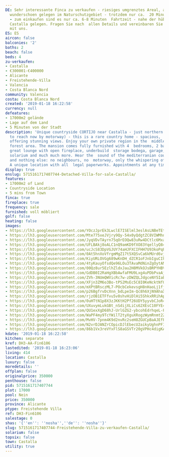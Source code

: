 ```yaml
---
DE: Sehr interessante Finca zu verkaufen - riesiges umgrenztes Areal, alles  legal,
  wunderschoen gelegen im Naturschutzgebiet - trotzdem nur ca.  20 Minuten bis Alicante
  - zum einkaufen sind es nur ca. 6-8 Minuten  Fahrtzeit - nahe der hübschen Stadt
  Castalla gelegen. Fragen Sie nach  allen Details und vereinbaren Sie einen Termin
  mit uns.
ES: ES
aircon: false
balconies: '2'
baths: 2
beach: false
beds: 4
zu-verkaufen:
- Castalla
- €300001-€400000
- Alicante
- Freistehende-Villa
- Valencia
- Costa Blanca Nord
community: Valencia
costa: Costa Blanca Nord
created: '2019-01-18 16:22:58'
currency: null
defeatures:
- 17000m2 gelände
- Lage auf dem Land
- 5 Minuten von der Stadt
description: 'Unique countryside CORTIJO near Castalla - just northern of Alicante  (comfortable
  to reach now by motorway) - this is a rare country home - spacious,  perfect and
  offering stunning views. Enjoy your own private region in the  middle of a protected
  forest area. The mansion comes fully furnished with 4  bedrooms, 2 bathroom, kitchen,
  great lounge with open fireplace, underbuild  storage bodega, garage, 3 terraces,
  solarium and much much more. Hear the  sound of the mediterranian countryside -
  and nothing else: no neighbours, no  motorway, only the whispering of the pure nature.
  A unique location with all  legal paperworks. Appointments at any time.'
display: true
enslug: 5715161717407744-Detached-Villa-for-sale-Castalla/
features:
- 17000m2 of Land
- Countryside Location
- 5 mins from Town
finca: true
fireplace: true
frequency: sale
furnished: voll möbliert
golf: false
heating: false
images:
- https://lh3.googleusercontent.com/YOczJprEk3LwclE7ISElml3eslAsLNBeTEtzspcVMPWN0M_0K2QOACwElQjtSOdNyFE2_piwIpLNI4uJPuvu=w640-rj-e30-l100
- https://lh3.googleusercontent.com/Mte775xeJVjry9Qy-54x0yQdgtZC8VIWMhnEcUVtYQZUdDx-eWpxPoYC13jA-ztm97Nx4QbS5vTdOwV2sHzI-Q=w640-rj-e30-l100
- https://lh3.googleusercontent.com/JyqVDvTAyrn75qOrEOQw83uRw4DCtlc6MxawNL0bKpUioFyKr9pWF6xepZ2TiC5eUrIVHQjcyzhDeGQLJdJI=w640-rj-e30-l100
- https://lh3.googleusercontent.com/UFLBAkj8oALC1nQ9amKD9fXO83YqellyQ84IIb74kUyI_CR-PTcGHVoA-eBCgBv8r7vpO2ZRKpJTyVoeEZe87Q=w640-rj-e30-l100
- https://lh3.googleusercontent.com/ucJcS83DpVGJUY74aHJFXCIFHH7U93koPqPYsb6zCmfYBnYNhZPSptqFB4ZoRWK42Kbt1PlCR-j4pxDXzFqH=w640-rj-e30-l100
- https://lh3.googleusercontent.com/0At5hnXoVfrgmMgZ17t5XQSvCa6kMUrd6vjpv1t3QuA_nlOUbtfsKelQk1iTLllKCzsjdYLYCHdJadKenD4jmQ=w640-rj-e30-l100
- https://lh3.googleusercontent.com/KiyURLOVGg689wKnDH_dZCR1oFJnbIguCIka7T0WbxdBF-CBFy5FRu-bfEAQA5P4COnFEOr7bmX4OPh-KYgC=w640-rj-e30-l100
- https://lh3.googleusercontent.com/4tyKauyOfsdQe96LOu3TAvaMdNinZgOytAMug1slqaDohd6JziZ5CgoNWVQuRX_EJwM_w1C6vGptjISeo30=w640-rj-e30-l100
- https://lh3.googleusercontent.com/00Qz8ur5EzlhZldxJau2H8MVkOJsBRPYHBVe8yizAryrkp9zeIX-yQSS-TtvvWY96KcmwhIRkOiL85EgE9hA=w640-rj-e30-l100
- https://lh3.googleusercontent.com/GdDB0I2RaHgXBbAwfaFMU9Lxg4uPDbPvaAjNHT_5J-XR2P3J5SBlmsQIYGkRu-6wZ9mFHQ20UHAU0JtDmK4=w640-rj-e30-l100
- https://lh3.googleusercontent.com/ZVh-3NUmQWVicRc7w-zDWZQLJdgceNY5IaBY7zl7GNCvvCXeiC1G96nztEebexWkbK9o9V2ffbqI3NCQUVk=w640-rj-e30-l100
- https://lh3.googleusercontent.com/XFjn3ZM6o3Bo-tPS2MsEc5C8I0KeNcktNfQBoDuQ__E-KxBBHaztk0Mgn109_DpMTrRTiEcZlDL6nnJ2RIWPpA=w640-rj-e30-l100
- https://lh3.googleusercontent.com/mXPtBRsczML7-POcbCekevsgH8nHaoLj1fj3hV-zR4vsp09ARinw-fXNJx1Q8IP3We4_D615UUbCCDIWYpYl=w640-rj-e30-l100
- https://lh3.googleusercontent.com/p26BgfrvDcXnn_bdLpeIm-Qc8h6XjN9AhaXxWa97Yrm1lEfyNaWbP-dU7LTMnCtIofcsgS_Yo3QBnYYdZY4=w640-rj-e30-l100
- https://lh3.googleusercontent.com/rjzOB1ETFfvu5v0shvHiDlHi5ShkxRRihAp7xaQzL235Bj62oZviiz6BUHRLxM_5mqMR08o-i9OEJ6K9UikB=w640-rj-e30-l100
- https://lh3.googleusercontent.com/0uHTtN1p8X3zJKKtH2Pf26UDY5yyvbCJoR4RZSnpXTChlOwnoNvKijAsAt596lxZJSF9va7zSDVkmFVAQHCF=w640-rj-e30-l100
- https://lh3.googleusercontent.com/UXuvymLukGBt_nSdijXLiCs62XEsC10FYE4btv2mlvP2kmNrcL1oIZHhSzZYBqbSeg0oWAeBuQt4xuB_dr3RQg=w640-rj-e30-l100
- https://lh3.googleusercontent.com/QU1exXgD68hJ-UrlGZG2-ybcohEdrhqeL-PN6H83FMvhQb2Gj37OWKmwt1vaaOBueccVl7-loPPJexARMcpnpQ=w640-rj-e30-l100
- https://lh3.googleusercontent.com/WaPF4my9TcYWilT2tyXguXRogzWymRnmt2ZGRUd7aaSVv3Z22hAjYxIyKwpl8S47mjN3eGT4tj1zu3vse89A=w640-rj-e30-l100
- https://lh3.googleusercontent.com/MvHV-7pnm4K9d2nvRc2seH8ZGUCpBaAJEfPb4MgOBwGqFaeiZ3xQXcWH_ErMK7xAilt69oC6SJTL5ZEDzqs=w640-rj-e30-l100
- https://lh3.googleusercontent.com/N2vrDJANZrCOpicDJlEbecU2aikyUghnPFIOK-MhWra6MRTUJhzctizCSNPwwBrTKYiNLmw-Ql-IX3uwJ5Z8UQ=w640-rj-e30-l100
- https://lh3.googleusercontent.com/86b1Vx3reVYxFlS8aGSVTr20gVPHc4digKAGQgJerEW07IRMyEVU9tu9mVqOVLeLNWXUQJITvzSF3-G5C-dW=w640-rj-e30-l100
kdate: '2019-01-18 16:22:58'
kitchen: separate
kref: DH3-AA-Fin6106
lastedited: '2019-01-18 16:23:06'
living: 414
location: Castalla
luxury: false
moredetails: ''
offplan: false
originalprice: 350000
penthouse: false
pid: 5715161717407744
plot: 17000
pool: Nein
price: 350000
province: Alicante
ptype: Freistehende Villa
ref: DH3-Fin6106
salestage: 0
shas: '{''en'': ''nosha'',''de'': ''nosha''}'
slug: 5715161717407744-Freistehende-Villa-zu-verkaufen-Castalla/
solarium: false
topsix: false
town: Castalla
utility: true
---
```

